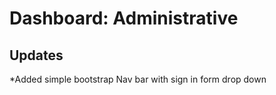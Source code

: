 # Dashboard: Administrative


## Updates
*Added simple bootstrap Nav bar with sign in form drop down
